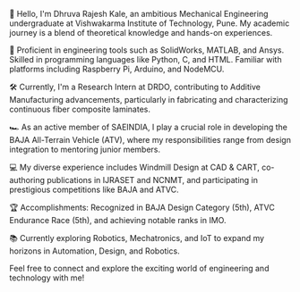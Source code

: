 👋 Hello, I'm Dhruva Rajesh Kale, an ambitious Mechanical Engineering undergraduate at Vishwakarma Institute of Technology, Pune. My academic journey is a blend of theoretical knowledge and hands-on experiences.

🔧 Proficient in engineering tools such as SolidWorks, MATLAB, and Ansys. Skilled in programming languages like Python, C, and HTML. Familiar with platforms including Raspberry Pi, Arduino, and NodeMCU.

🛠️ Currently, I'm a Research Intern at DRDO, contributing to Additive Manufacturing advancements, particularly in fabricating and characterizing continuous fiber composite laminates.

🏎️ As an active member of SAEINDIA, I play a crucial role in developing the BAJA All-Terrain Vehicle (ATV), where my responsibilities range from design integration to mentoring junior members.

💻 My diverse experience includes Windmill Design at CAD & CART, co-authoring publications in IJRASET and NCNMT, and participating in prestigious competitions like BAJA and ATVC.

🏆 Accomplishments: Recognized in BAJA Design Category (5th), ATVC Endurance Race (5th), and achieving notable ranks in IMO.

📚 Currently exploring Robotics, Mechatronics, and IoT to expand my horizons in Automation, Design, and Robotics.

Feel free to connect and explore the exciting world of engineering and technology with me!
